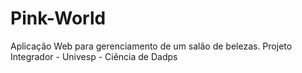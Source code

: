 # Pink-World
Aplicação Web para gerenciamento de um salão de belezas. 
Projeto Integrador - Univesp - Ciência de Dadps

